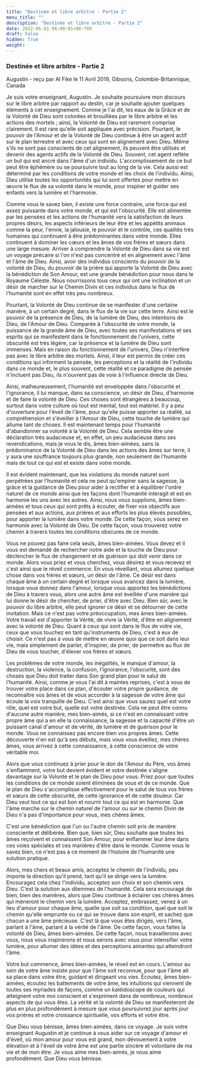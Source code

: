 ```yaml
---
title: "Destinée et libre arbitre - Partie 2"
menu_title: ""
description: "Destinée et libre arbitre - Partie 2"
date: 2022-06-01 06:00:01+00:709
draft: False
hidden: True
weight:
---
```

### Destinée et libre arbitre - Partie 2

Augustin - reçu par Al Fike le 11 Avril 2019, Gibsons, Colombie-Britannique, Canada

Je suis votre enseignant, Augustin. Je souhaite poursuivre mon discours sur le libre arbitre par rapport au destin, car je souhaite ajouter quelques éléments à cet enseignement. Comme je l'ai dit, les eaux de la Grâce et de la Volonté de Dieu sont colorées et brouillées par le libre arbitre et les actions des mortels ; ainsi, la Volonté de Dieu est rarement comprise clairement. Il est rare qu'elle soit appliquée avec précision. Pourtant, le pouvoir de l'Amour et de la Volonté de Dieu continue à être un agent actif sur le plan terrestre et avec ceux qui sont en alignement avec Dieu. Même s'ils ne sont pas conscients de cet alignement, ils peuvent être utilisés et devenir des agents actifs de la Volonté de Dieu. Souvent, cet agent reflète un but qui est ancré dans l'âme d'un individu. L'accomplissement de ce but peut être éphémère ou se poursuivre tout au long de la vie. Cela aussi est déterminé par les conditions de votre monde et les choix de l'individu. Ainsi, Dieu utilise toutes les opportunités qui lui sont offertes pour mettre en œuvre le flux de sa volonté dans le monde, pour inspirer et guider ses enfants vers la lumière et l'harmonie.

Comme vous le savez bien, il existe une force contraire, une force qui est assez puissante dans votre monde, et qui est l'obscurité. Elle est alimentée par les pensées et les actions de l'humanité vers la satisfaction de leurs propres désirs, les aspects inférieurs de leur être et les appétits animaux comme la peur, l'envie, la jalousie, le pouvoir et le contrôle, ces qualités très humaines qui continuent à être prédominantes dans votre monde. Elles continuent à dominer les cœurs et les âmes de vos frères et sœurs dans une large mesure. Arriver à comprendre la Volonté de Dieu dans sa vie est un voyage précaire si l'on n'est pas concentré et en alignement avec l'âme et l'âme de Dieu. Ainsi, avoir des individus conscients du pouvoir de la volonté de Dieu, du pouvoir de la prière qui apporte la Volonté de Dieu avec la bénédiction de Son Amour, est une grande bénédiction pour nous dans le Royaume Céleste. Nous nourrissons tous ceux qui ont une inclination et un désir de marcher sur le Chemin Divin et ces individus dans le flux de l'humanité sont en effet très peu nombreux.

Pourtant, la Volonté de Dieu continue de se manifester d'une certaine manière, à un certain degré, dans le flux de la vie sur cette terre. Ainsi est le pouvoir de la présence de Dieu, de la lumière de Dieu, des intentions de Dieu, de l'Amour de Dieu. Comparée à l'obscurité de votre monde, la puissance de la grande âme de Dieu, avec toutes ses manifestations et ses esprits qui se manifestent dans le fonctionnement de l'univers, cette obscurité est très légère, car la présence et la lumière de Dieu sont immenses. Mais en raison du fonctionnement de l'univers, Dieu n'interfère pas avec le libre arbitre des mortels. Ainsi, il leur est permis de créer ces conditions qui informent la pensée, les perceptions et la réalité de l'individu dans ce monde et, le plus souvent, cette réalité et ce paradigme de pensée n'incluent pas Dieu, ils n'ouvrent pas de voie à l'influence directe de Dieu.

Ainsi, malheureusement, l'humanité est enveloppée dans l'obscurité et l'ignorance, il lui manque, dans sa conscience, un désir de Dieu, d'harmonie et de faire la volonté de Dieu. Ces choses sont étrangères à beaucoup, surtout dans votre culture où tout est mental, tout est matériel. Il y a peu d'ouverture pour l'éveil de l'âme, pour qu'elle puisse apporter sa réalité, sa compréhension et s'éveiller à l'Amour de Dieu, cette touche de lumière qui allume tant de choses. Il est maintenant temps pour l'humanité d'abandonner sa volonté à la Volonté de Dieu. Cela semble être une déclaration très audacieuse et, en effet, un peu audacieuse dans ses revendications, mais je vous le dis, âmes bien-aimées, sans la prédominance de la Volonté de Dieu dans les actions des âmes sur terre, il y aura une souffrance toujours plus grande, non seulement de l'humanité mais de tout ce qui est et existe dans votre monde.

Il est évident maintenant, que les violations du monde naturel sont perpétrées par l'humanité et cela ne peut qu'empirer sans la sagesse, la grâce et la guidance de Dieu pour aider à rectifier et à équilibrer l'ordre naturel de ce monde ainsi que les façons dont l'humanité interagit et est en harmonie les uns avec les autres. Ainsi, nous vous supplions, âmes bien-aimées et tous ceux qui sont prêts à écouter, de fixer vos objectifs aux pensées et aux actions, aux prières et aux efforts les plus élevés possibles, pour apporter la lumière dans votre monde. De cette façon, vous serez en harmonie avec la Volonté de Dieu. De cette façon, vous trouverez votre chemin à travers toutes les conditions obscures de ce monde.

Vous ne pouvez pas faire cela seuls, âmes bien-aimées. Vous devez et il vous est demandé de rechercher notre aide et la touche de Dieu pour déclencher le flux de changement et de guérison qui doit venir dans ce monde. Alors vous priez et vous cherchez, vous désirez et vous recevez et c'est ainsi que le réveil commence. En vous réveillant, vous allumez quelque chose dans vos frères et sœurs, un désir de l'âme. Ce désir est dans chaque âme à un certain degré et lorsque vous avancez dans la lumière, lorsque vous donnez dans l'amour, lorsque vous apportez les bénédictions de Dieu à travers vous, alors une autre âme est éveillée d'une manière qui lui donne le désir de chercher, de prier, d'être avec Dieu. Bien sûr, avec le pouvoir du libre arbitre, elle peut ignorer ce désir et se détourner de cette invitation. Mais ce n'est pas votre préoccupation, mes âmes bien-aimées. Votre travail est d'apporter la Vérité, de vivre la Vérité, d'être en alignement avec la volonté de Dieu. Quant à ceux qui sont dans le flux de votre vie, ceux que vous touchez en tant qu'instruments de Dieu, c'est à eux de choisir. Ce n'est pas à vous de mettre en œuvre quoi que ce soit dans leur vie, mais simplement de parler, d'inspirer, de prier, de permettre au flux de Dieu de vous toucher, d'élever vos frères et sœurs.

Les problèmes de votre monde, les inégalités, le manque d'amour, la destruction, la violence, la confusion, l'ignorance, l'obscurité, sont des choses que Dieu doit traiter dans Son grand plan pour le salut de l'humanité. Ainsi, comme je vous l'ai dit à maintes reprises, c'est à vous de trouver votre place dans ce plan, d'écouter votre propre guidance, de reconnaître vos âmes et de vous accorder à la sagesse de votre âme qui écoute la voix tranquille de Dieu. C'est ainsi que vous saurez quel est votre rôle, quel est votre but, quelle est votre destinée. Cela ne peut être connu d'aucune autre manière, mes bien-aimés, si ce n'est en connaissant votre propre âme qui a en elle la connaissance, la sagesse et la capacité d'être un puissant canal d'amour et de vérité, de lumière et de guérison pour le monde. Vous ne connaissez pas encore bien vos propres âmes. Cette découverte n'en est qu'à ses débuts, mais vous vous éveillez, mes chères âmes, vous arrivez à cette connaissance, à cette conscience de votre véritable moi.

Alors que vous continuez à prier pour le don de l'Amour du Père, vos âmes s'enflamment, votre but devient évident et votre destinée s'aligne davantage sur la Volonté et le plan de Dieu pour vous. Priez pour que toutes les conditions de ce monde soient éliminées de vous et de ce monde. Que le plan de Dieu s'accomplisse effectivement pour le salut de tous vos frères et sœurs de cette obscurité, de cette ignorance et de cette douleur. Car Dieu veut tout ce qui est bon et nourrir tout ce qui est en harmonie. Que l'âme marche sur le chemin naturel de l'amour ou sur le chemin Divin de Dieu n'a pas d'importance pour vous, mes chères âmes.

C'est une bénédiction que l'un ou l'autre chemin soit pris de manière consciente et délibérée. Bien que, bien sûr, Dieu souhaite que toutes les âmes reçoivent et connaissent Son Amour, pour enflammer leur âme dans ces voies spéciales et ces manières d'être dans le monde. Comme vous le savez bien, ce n'est pas à ce moment de l'histoire de l'humanité une solution pratique.

Alors, mes chers et beaux amis, acceptez le chemin de l'individu, peu importe la direction qu'il prend, tant qu'il se dirige vers la lumière. Encouragez cela chez l'individu, acceptez son choix et son chemin vers Dieu. C'est la solution aux dilemmes de l'humanité. Cela sera encouragé de bien, bien des manières, alors que Dieu continue à éclairer ces chères âmes qui mèneront le chemin vers la lumière. Acceptez, embrassez, venez à un lieu d'amour pour chaque âme, quelle que soit sa condition, quel que soit le chemin qu'elle emprunte ou ce qui se trouve dans son esprit, et sachez que chacun a une âme précieuse. C'est là que vous êtes dirigés, vers l'âme, parlant à l'âme, parlant à la vérité de l'âme. De cette façon, vous faites la volonté de Dieu, âmes bien-aimées. De cette façon, nous travaillerons avec vous, nous vous inspirerons et nous serons avec vous pour intensifier votre lumière, pour allumer des idées et des perceptions aimantes qui atteindront l'âme.

Votre but commence, âmes bien-aimées, le réveil est en cours. L'amour au sein de votre âme insiste pour que l'âme soit reconnue, pour que l'âme ait sa place dans votre être, guidant et dirigeant vos vies. Écoutez, âmes bien-aimées, écoutez les battements de votre âme, les intuitions qui viennent de toutes ses myriades de façons, comme un kaléidoscope de couleurs qui atteignent votre moi conscient et s'expriment dans de nombreux, nombreux aspects de qui vous êtes. La vérité et la volonté de Dieu se manifesteront de plus en plus profondément à mesure que vous poursuivrez jour après jour vos prières et votre croissance spirituelle, vos efforts et votre être.

Que Dieu vous bénisse, âmes bien-aimées, dans ce voyage. Je suis votre enseignant Augustin et je continue à vous aider sur ce voyage d'amour et d'éveil, où mon amour pour vous est grand, mon dévouement à votre élévation et à l'éveil de votre âme est une partie sincère et volontaire de ma vie et de mon être. Je vous aime mes bien-aimés, je vous aime profondément. Que Dieu vous bénisse.



